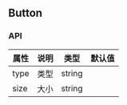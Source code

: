 ## Button
### API
属性 | 说明 | 类型 | 默认值
---- | ---- | ---- | ----
type | 类型 | string | 
size | 大小 | string | 


